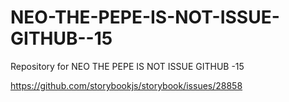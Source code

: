 # NEO-THE-PEPE-IS-NOT-ISSUE-GITHUB--15
Repository for NEO THE PEPE IS NOT ISSUE GITHUB -15

https://github.com/storybookjs/storybook/issues/28858
